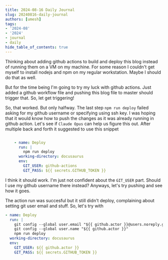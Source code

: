 ```yaml
---
title: 2024-08-16 Daily Journal
slug: 20240816-daily-journal
authors: [umesh]
tags:
- '2024-08'
- '2024'
- journal
- daily
hide_table_of_contents: true
---
```

Thinking about adding github actions to build and deploy this blog instead of running them on a VM on my machine. For some reason<!-- truncate --> I couldn't get myself to install nodejs and npm on my regular workstation. Maybe I should do that as well.

But for the time being I'm going to try my luck with github actions. Just added a github workflow file and pushing this blog file to master should trigger that. So, let get triggering!

So, that worked. But only halfway. The last step `npm run deploy` failed asking for my github username or specifying using ssh key. I was hoping that it would know how to push the changes as it was already running in github action. Let's see if `Claude Opus` can help us figure this out. After multiple back and forth it suggested to use this snippet
```yaml

    - name: Deploy
      run: |
        npm run deploy
      working-directory: docusaurus
      env:
        GIT_USER: github-actions
        GIT_PASS: ${{ secrets.GITHUB_TOKEN }}
```
I think it should work. I'm just not confident about the `GIT_USER` part. Should I use my github username there instead? Anyways, let's try pushing and see how it goes.

The action run was succesful but it still didn't deploy, complaining about setting git user email and stuff. So, let's try with

```yaml
- name: Deploy
  run: |
    git config --global user.email "${{ github.actor }}@users.noreply.github.com"
    git config --global user.name "${{ github.actor }}"
    npm run deploy
  working-directory: docusaurus
  env:
    GIT_USER: ${{ github.actor }}
    GIT_PASS: ${{ secrets.GITHUB_TOKEN }}
```
